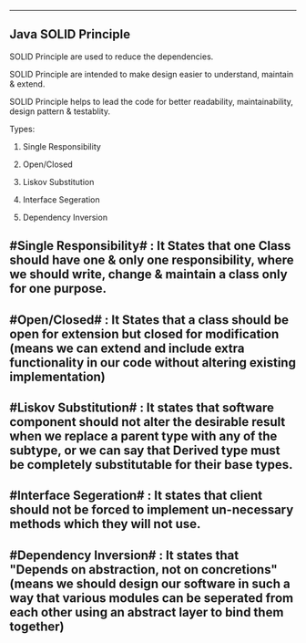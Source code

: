 --------------------------------
Java SOLID Principle
--------------------------------

SOLID Principle are used to reduce the dependencies.

SOLID Principle are intended to make design easier to understand, maintain & extend.

SOLID Principle helps to lead the code for better readability, maintainability, design pattern & testablity.

Types:

1. Single Responsibility

2. Open/Closed

3. Liskov Substitution

4. Interface Segeration

5. Dependency Inversion

 #Single Responsibility# : It States that one Class should have one & only one responsibility, where we should write, change & maintain a class  only for one purpose.
 -----------------------
 
 #Open/Closed# : It States that a class should be open for extension but closed for modification
                 (means we can extend and include extra functionality in our code without altering existing implementation)
 -----------------------
 
#Liskov Substitution# : It states that software component should not alter the desirable result when we replace a parent type with any of the subtype, 
                        or we can say that Derived type must be completely substitutable for their base types.
 -----------------------
 
#Interface Segeration# : It states that client should not be forced to implement un-necessary methods which they will not use.
 -----------------------
 
 #Dependency Inversion# : It states that "Depends on abstraction, not on concretions"
						              (means we should design our software in such a way that various modules can be seperated from each other using an abstract layer to bind them together)
 -----------------------
 
 
 
 

